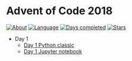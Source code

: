 # Advent of Code 2018

[![About](https://img.shields.io/badge/Advent%20of%20Code-2018-brightgreen)](https://adventofcode.com/2018/about)
[![Language](https://img.shields.io/badge/Language-Python-orange)](https://www.python.org/)
[![Days completed](https://img.shields.io/badge/Days%20completed-1-blue)]()
[![Stars](https://img.shields.io/badge/⭐️-2-yellow)]()

* Day 1
  * [Day 1 Python classic](Day1.py)
  * [Day 1 Jupyter notebook](Day1_jupyter.ipynb) 